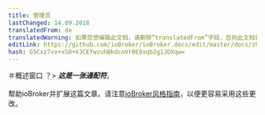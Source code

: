 ```yaml
---
title: 管理员
lastChanged: 14.09.2018
translatedFrom: de
translatedWarning: 如果您想编辑此文档，请删除“translatedFrom”字段，否则此文档将再次自动翻译
editLink: https://github.com/ioBroker/ioBroker.docs/edit/master/docs/zh-cn/admin/overview.md
hash: G5Cxz7vv+xS8+VJCEYwzuhBkdcoVr0E8xqb2g1JDXqw=
---
```

＃概述窗口
？&gt; ***这是一张通配符***。 <br><br>帮助ioBroker并扩展这篇文章。请注意[ioBroker风格指南](community/styleguidedoc)，以便更容易采用这些更改。